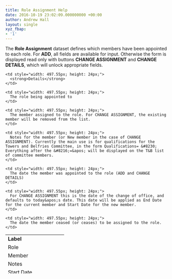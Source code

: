 ```yaml
---
title: Role Assignment Help
date: 2016-10-19 23:02:09.000000000 +00:00
author: Andrew Hall
layout: single
xyz_fbap:
- '1'
---
```

The **Role Assignment** dataset defines which members have been appointed to each role. For **ADD**, all fields are available for input. Otherwise the form is displayed read only with buttons **CHANGE ASSIGNMENT** and **CHANGE DETAILS**, which will unlock appropriate fields.

<table style="height: 121px; width: 681px;">
  <tr style="height: 24px;">
    <td style="width: 167.45px; height: 24px;">
      <strong>Label</strong>
    </td>
    
    <td style="width: 497.55px; height: 24px;">
      <strong>Details</strong>
    </td>
  </tr>
  
  <tr style="height: 24px;">
    <td style="width: 167.45px; height: 24px;">
      Role
    </td>
    
    <td style="width: 497.55px; height: 24px;">
      The role being appointed to
    </td>
  </tr>
  
  <tr style="height: 24px;">
    <td style="width: 167.45px; height: 24px;">
      Member
    </td>
    
    <td style="width: 497.55px; height: 24px;">
      The member assigned to the role. For CHANGE ASSIGNMENT, the existing member will be removed from the list.
    </td>
  </tr>
  
  <tr style="height: 24px;">
    <td style="width: 167.45px; height: 24px;">
      Notes
    </td>
    
    <td style="width: 497.55px; height: 24px;">
      Notes for the member (or New member in the case of CHANGE ASSIGNMENT). Currently the main use is for qualifications for the Towers and Belfries Committee, in the form Qualifications= &#8230; Everything after the &#8216;=&apos; will be displayed on the T&B list of committee members.
    </td>
  </tr>
  
  <tr style="height: 24px;">
    <td style="width: 167.45px; height: 24px;">
      Start Date
    </td>
    
    <td style="width: 497.55px; height: 24px;">
      The date the member was appointed to the role (ADD and CHANGE DETAILS)
    </td>
  </tr>
  
  <tr style="height: 24px;">
    <td style="width: 167.45px; height: 24px;">
      Change Date
    </td>
    
    <td style="width: 497.55px; height: 24px;">
      For CHANGE ASSIGNMENT this is the date of the change of office, and defaults to today&apos;s date. This date will be applied as End Date for the current member and Start Date for the new member.
    </td>
  </tr>
  
  <tr style="height: 24px;">
    <td style="width: 167.45px; height: 24px;">
      End Date
    </td>
    
    <td style="width: 497.55px; height: 24px;">
      The date the member ceased (or ceases) to be assigned to the role.
    </td>
  </tr>
</table>

 
